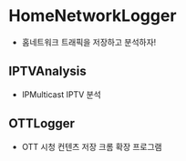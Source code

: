 # HomeNetworkLogger
- 홈네트워크 트래픽을 저장하고 분석하자!

## IPTVAnalysis
- IPMulticast IPTV 분석

## OTTLogger
- OTT 시청 컨텐츠 저장 크롬 확장 프로그램
